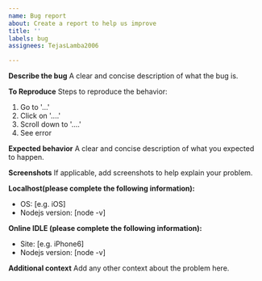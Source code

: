 ```yaml
---
name: Bug report
about: Create a report to help us improve
title: ''
labels: bug
assignees: TejasLamba2006

---
```


**Describe the bug**
A clear and concise description of what the bug is.

**To Reproduce**
Steps to reproduce the behavior:
1. Go to '...'
2. Click on '....'
3. Scroll down to '....'
4. See error

**Expected behavior**
A clear and concise description of what you expected to happen.

**Screenshots**
If applicable, add screenshots to help explain your problem.

**Localhost(please complete the following information):**
 - OS: [e.g. iOS]
 - Nodejs version: [node -v]

**Online IDLE (please complete the following information):**
 - Site: [e.g. iPhone6]
 - Nodejs version: [node -v]

**Additional context**
Add any other context about the problem here.
